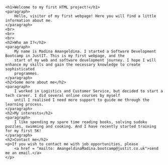 <!DOCTYPE html>
<html lang="en">
<head>
    <meta charset="UTF-8">
    <meta name="viewport" content="width=device-width, initial-scale=1.0">
    <title>Madina's first project</title>
</head>
<body>
    
    <h1>Welcome to my first HTML project!</h1>
    <paragraph>
        Hello, visitor of my first webpage! Here you will find a little information about me.  
    </paragraph>
    <br>
    <br>
    <br>
    <h2>Who am I?</h2>
    <paragraph>
        My name is Madina Amangeldina. I started a Software Development Bootcamp in JustIT. This is my first webpage, and the
        start of my web and software development journey. I hope I will enhance my skills and gain the necessary knowledge to create sophisticated
        programmes.
    </paragraph>
    <h2>Some more about me</h2>
    <paragraph>
        I worked in Logistics and Customer Service, but decided to start a tech career. I did several online courses by myself
        until I realised I need more support to guide me through the learning process.
    </paragraph>
    <h2>My interests</h2>
    <paragraph>
        I like spending my spare time reading books, solving sudoku puzzles, swimming and cooking. And I have recently started training for my first 5K!
    </paragraph>
    <h2>Contact me</h2>
    <p>If you wish to contact me with job opportunities, please 
        <a href = "mailto: AmangeldinaMadina.bootcamp@justit.co.uk">send me an email.</a>
    </p>

</body>
</html>


